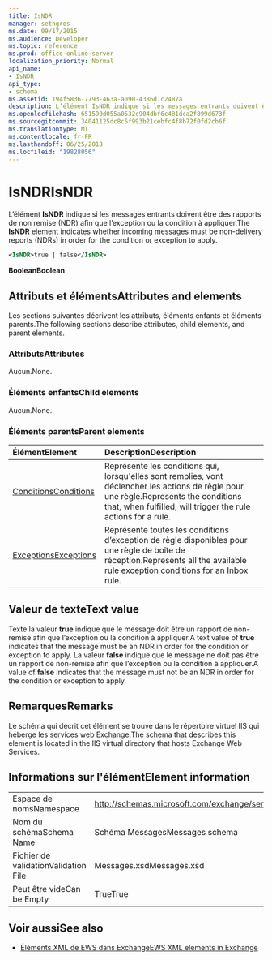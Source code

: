```yaml
---
title: IsNDR
manager: sethgros
ms.date: 09/17/2015
ms.audience: Developer
ms.topic: reference
ms.prod: office-online-server
localization_priority: Normal
api_name:
- IsNDR
api_type:
- schema
ms.assetid: 194f5836-7793-463a-a090-4386d1c2487a
description: L’élément IsNDR indique si les messages entrants doivent être des rapports de non remise (NDR) afin que l’exception ou la condition à appliquer.
ms.openlocfilehash: 651590d055a0532c904dbf6c481dca2f899d673f
ms.sourcegitcommit: 34041125dc8c5f993b21cebfc4f8b72f0fd2cb6f
ms.translationtype: MT
ms.contentlocale: fr-FR
ms.lasthandoff: 06/25/2018
ms.locfileid: "19828056"
---
```

# <a name="isndr"></a><span data-ttu-id="8ab51-103">IsNDR</span><span class="sxs-lookup"><span data-stu-id="8ab51-103">IsNDR</span></span>

<span data-ttu-id="8ab51-104">L’élément **IsNDR** indique si les messages entrants doivent être des rapports de non remise (NDR) afin que l’exception ou la condition à appliquer.</span><span class="sxs-lookup"><span data-stu-id="8ab51-104">The **IsNDR** element indicates whether incoming messages must be non-delivery reports (NDRs) in order for the condition or exception to apply.</span></span> 
  
```XML
<IsNDR>true | false</IsNDR>
```

 <span data-ttu-id="8ab51-105">**Boolean**</span><span class="sxs-lookup"><span data-stu-id="8ab51-105">**Boolean**</span></span>
## <a name="attributes-and-elements"></a><span data-ttu-id="8ab51-106">Attributs et éléments</span><span class="sxs-lookup"><span data-stu-id="8ab51-106">Attributes and elements</span></span>

<span data-ttu-id="8ab51-107">Les sections suivantes décrivent les attributs, éléments enfants et éléments parents.</span><span class="sxs-lookup"><span data-stu-id="8ab51-107">The following sections describe attributes, child elements, and parent elements.</span></span>
  
### <a name="attributes"></a><span data-ttu-id="8ab51-108">Attributs</span><span class="sxs-lookup"><span data-stu-id="8ab51-108">Attributes</span></span>

<span data-ttu-id="8ab51-109">Aucun.</span><span class="sxs-lookup"><span data-stu-id="8ab51-109">None.</span></span>
  
### <a name="child-elements"></a><span data-ttu-id="8ab51-110">Éléments enfants</span><span class="sxs-lookup"><span data-stu-id="8ab51-110">Child elements</span></span>

<span data-ttu-id="8ab51-111">Aucun.</span><span class="sxs-lookup"><span data-stu-id="8ab51-111">None.</span></span>
  
### <a name="parent-elements"></a><span data-ttu-id="8ab51-112">Éléments parents</span><span class="sxs-lookup"><span data-stu-id="8ab51-112">Parent elements</span></span>

|<span data-ttu-id="8ab51-113">**Élément**</span><span class="sxs-lookup"><span data-stu-id="8ab51-113">**Element**</span></span>|<span data-ttu-id="8ab51-114">**Description**</span><span class="sxs-lookup"><span data-stu-id="8ab51-114">**Description**</span></span>|
|:-----|:-----|
|[<span data-ttu-id="8ab51-115">Conditions</span><span class="sxs-lookup"><span data-stu-id="8ab51-115">Conditions</span></span>](conditions.md) <br/> |<span data-ttu-id="8ab51-116">Représente les conditions qui, lorsqu'elles sont remplies, vont déclencher les actions de règle pour une règle.</span><span class="sxs-lookup"><span data-stu-id="8ab51-116">Represents the conditions that, when fulfilled, will trigger the rule actions for a rule.</span></span>  <br/> |
|[<span data-ttu-id="8ab51-117">Exceptions</span><span class="sxs-lookup"><span data-stu-id="8ab51-117">Exceptions</span></span>](exceptions.md) <br/> |<span data-ttu-id="8ab51-118">Représente toutes les conditions d’exception de règle disponibles pour une règle de boîte de réception.</span><span class="sxs-lookup"><span data-stu-id="8ab51-118">Represents all the available rule exception conditions for an Inbox rule.</span></span>  <br/> |
   
## <a name="text-value"></a><span data-ttu-id="8ab51-119">Valeur de texte</span><span class="sxs-lookup"><span data-stu-id="8ab51-119">Text value</span></span>

<span data-ttu-id="8ab51-120">Texte la valeur **true** indique que le message doit être un rapport de non-remise afin que l’exception ou la condition à appliquer.</span><span class="sxs-lookup"><span data-stu-id="8ab51-120">A text value of **true** indicates that the message must be an NDR in order for the condition or exception to apply.</span></span> <span data-ttu-id="8ab51-121">La valeur **false** indique que le message ne doit pas être un rapport de non-remise afin que l’exception ou la condition à appliquer.</span><span class="sxs-lookup"><span data-stu-id="8ab51-121">A value of **false** indicates that the message must not be an NDR in order for the condition or exception to apply.</span></span> 
  
## <a name="remarks"></a><span data-ttu-id="8ab51-122">Remarques</span><span class="sxs-lookup"><span data-stu-id="8ab51-122">Remarks</span></span>

<span data-ttu-id="8ab51-123">Le schéma qui décrit cet élément se trouve dans le répertoire virtuel IIS qui héberge les services web Exchange.</span><span class="sxs-lookup"><span data-stu-id="8ab51-123">The schema that describes this element is located in the IIS virtual directory that hosts Exchange Web Services.</span></span>
  
## <a name="element-information"></a><span data-ttu-id="8ab51-124">Informations sur l'élément</span><span class="sxs-lookup"><span data-stu-id="8ab51-124">Element information</span></span>

|||
|:-----|:-----|
|<span data-ttu-id="8ab51-125">Espace de noms</span><span class="sxs-lookup"><span data-stu-id="8ab51-125">Namespace</span></span>  <br/> |http://schemas.microsoft.com/exchange/services/2006/messages  <br/> |
|<span data-ttu-id="8ab51-126">Nom du schéma</span><span class="sxs-lookup"><span data-stu-id="8ab51-126">Schema Name</span></span>  <br/> |<span data-ttu-id="8ab51-127">Schéma Messages</span><span class="sxs-lookup"><span data-stu-id="8ab51-127">Messages schema</span></span>  <br/> |
|<span data-ttu-id="8ab51-128">Fichier de validation</span><span class="sxs-lookup"><span data-stu-id="8ab51-128">Validation File</span></span>  <br/> |<span data-ttu-id="8ab51-129">Messages.xsd</span><span class="sxs-lookup"><span data-stu-id="8ab51-129">Messages.xsd</span></span>  <br/> |
|<span data-ttu-id="8ab51-130">Peut être vide</span><span class="sxs-lookup"><span data-stu-id="8ab51-130">Can be Empty</span></span>  <br/> |<span data-ttu-id="8ab51-131">True</span><span class="sxs-lookup"><span data-stu-id="8ab51-131">True</span></span>  <br/> |
   
## <a name="see-also"></a><span data-ttu-id="8ab51-132">Voir aussi</span><span class="sxs-lookup"><span data-stu-id="8ab51-132">See also</span></span>



- [<span data-ttu-id="8ab51-133">Éléments XML de EWS dans Exchange</span><span class="sxs-lookup"><span data-stu-id="8ab51-133">EWS XML elements in Exchange</span></span>](ews-xml-elements-in-exchange.md)

